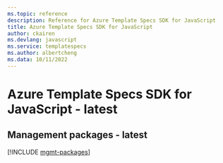 ```yaml
---
ms.topic: reference
description: Reference for Azure Template Specs SDK for JavaScript
title: Azure Template Specs SDK for JavaScript
author: ckairen
ms.devlang: javascript
ms.service: templatespecs
ms.author: albertcheng
ms.data: 10/11/2022
---
```

# Azure Template Specs SDK for JavaScript - latest

## Management packages - latest
[!INCLUDE [mgmt-packages](template-specs-mgmt-index.md)]
